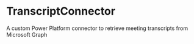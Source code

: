# TranscriptConnector
A custom Power Platform connector to retrieve meeting transcripts from Microsoft Graph
